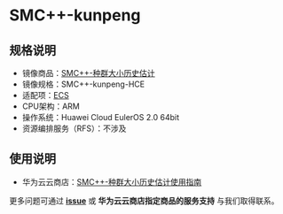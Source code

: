 # SMC++-kunpeng

## 规格说明

- 镜像商品：[SMC++-种群大小历史估计](https://marketplace.huaweicloud.com/hidden/contents/fff602db-d94f-4ed7-8d0e-7b87189ddc04#productid=OFFI1174525460740751360)
- 镜像规格：SMC++-kunpeng-HCE
- 适配项：[ECS](https://support.huaweicloud.com/ecs/index.html)
- CPU架构：ARM
- 操作系统：Huawei Cloud EulerOS 2.0 64bit
- 资源编排服务（RFS）：不涉及

## 使用说明

- 华为云云商店：[SMC++-种群大小历史估计使用指南](./docs/usage.md)

更多问题可通过 [**issue**](https://github.com/HuaweiCloudDeveloper/smcpp-image/issues) 或 **华为云云商店指定商品的服务支持** 与我们取得联系。
